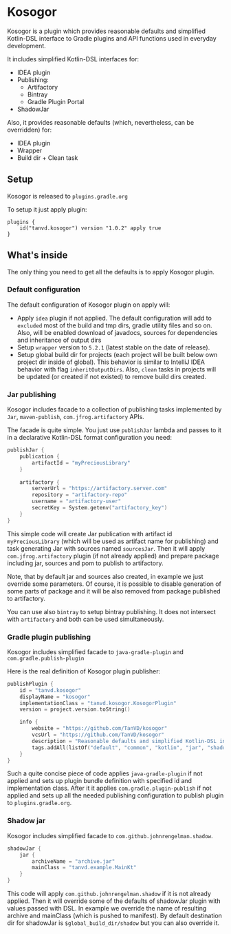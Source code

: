 # Kosogor

Kosogor is a plugin which provides reasonable defaults and simplified Kotlin-DSL interface to Gradle plugins and API functions used in everyday development.

It includes simplified Kotlin-DSL interfaces for:
* IDEA plugin
* Publishing: 
    * Artifactory
    * Bintray
    * Gradle Plugin Portal
* ShadowJar

Also, it provides reasonable defaults (which, nevertheless, can be overridden) for:
* IDEA plugin
* Wrapper
* Build dir + Clean task


## Setup

Kosogor is released to `plugins.gradle.org`

To setup it just apply plugin: 

```
plugins {
    id("tanvd.kosogor") version "1.0.2" apply true
}
```
## What's inside

The only thing you need to get all the defaults is to apply Kosogor plugin. 

### Default configuration

The default configuration of Kosogor plugin on apply will:
* Apply `idea` plugin if not applied. The default configuration will add to `excluded` most of the build and tmp dirs, 
gradle utility files and so on. Also, will be enabled download of javadocs, sources for dependencies and inheritance
of output dirs 
* Setup `wrapper` version to `5.2.1` (latest stable on the date of release).
* Setup global build dir for projects (each project will be built below own project dir inside of global). This behavior 
is similar to IntelliJ IDEA behavior with flag `inheritOutputDirs`. Also, `clean` tasks in projects will be updated (or 
created if not existed) to remove build dirs created.

### Jar publishing

Kosogor includes facade to a collection of publishing tasks implemented by `Jar`, `maven-publish`, `com.jfrog.artifactory` APIs.

The facade is quite simple. You just use `publishJar` lambda and passes to it in a declarative Kotlin-DSL format configuration you need:

```kotlin
publishJar {
    publication {
        artifactId = "myPreciousLibrary"
    }
    
    artifactory {
        serverUrl = "https://artifactory.server.com"
        repository = "artifactory-repo"
        username = "artifactory-user"
        secretKey = System.getenv("artifactory_key")
    }
}

```

This simple code will create Jar publication with artifact id `myPreciousLibrary` (which will be used as artifact name for
publishing) and task generating Jar with sources named `sourcesJar`. Then it will apply `com.jfrog.artifactory` plugin 
(if not already applied) and prepare package including jar, sources and pom to publish to artifactory. 

Note, that by default jar and sources also created, in example we just override some parameters. Of course, it is possible 
to disable generation of some parts of package and it will be also removed from package published to artifactory.

You can use also `bintray` to setup bintray publishing. It does not intersect with `artifactory` and both can 
be used simultaneously.

### Gradle plugin publishing

Kosogor includes simplified facade to `java-gradle-plugin` and `com.gradle.publish-plugin`

Here is the real definition of Kosogor plugin publisher:
```kotlin
publishPlugin {
    id = "tanvd.kosogor"
    displayName = "kosogor"
    implementationClass = "tanvd.kosogor.KosogorPlugin"
    version = project.version.toString()

    info {
        website = "https://github.com/TanVD/kosogor"
        vcsUrl = "https://github.com/TanVD/kosogor"
        description = "Reasonable defaults and simplified Kotlin-DSL interfaces for everyday development"
        tags.addAll(listOf("default", "common", "kotlin", "jar", "shadowjar", "artifactory", "idea"))
    }
}
```

Such a quite concise piece of code applies `java-gradle-plugin` if not applied and sets up plugin bundle
definition with specified id and implementation class. After it it applies `com.gradle.plugin-publish`
if not applied and sets up all the needed publishing configuration to publish plugin to `plugins.gradle.org`.

### Shadow jar 

Kosogor includes simplified facade to `com.github.johnrengelman.shadow`.

```kotlin
shadowJar {
    jar {
        archiveName = "archive.jar"
        mainClass = "tanvd.example.MainKt"
    }
}
```

This code will apply `com.github.johnrengelman.shadow` if it is not already applied. Then it will override some of the defaults
of shadowJar plugin with values passed with DSL. In example we override the name of resulting archive and mainClass (which is pushed
to manifest). By default destination dir for shadowJar is `$global_build_dir/shadow` but you can also override it.
